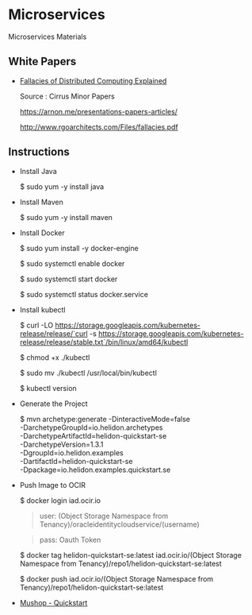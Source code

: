 # Microservices

Microservices Materials

## White Papers

* [Fallacies of Distributed Computing Explained](./wp/wp-08fallacies-distributedcomputing.pdf)

   Source : Cirrus Minor Papers

   <https://arnon.me/presentations-papers-articles/>

   <http://www.rgoarchitects.com/Files/fallacies.pdf>


## Instructions

* Install Java

   $ sudo yum -y install java

* Install Maven

   $ sudo yum -y install maven

* Install Docker

   $ sudo yum install -y docker-engine

   $ sudo systemctl enable docker

   $ sudo systemctl start docker

   $ sudo systemctl status docker.service

* Install kubectl

   $  curl -LO https://storage.googleapis.com/kubernetes-release/release/`curl -s https://storage.googleapis.com/kubernetes-release/release/stable.txt`/bin/linux/amd64/kubectl

   $ chmod +x ./kubectl

   $ sudo mv ./kubectl /usr/local/bin/kubectl

   $ kubectl version

* Generate the Project

   $ mvn archetype:generate -DinteractiveMode=false \
    -DarchetypeGroupId=io.helidon.archetypes \
    -DarchetypeArtifactId=helidon-quickstart-se \
    -DarchetypeVersion=1.3.1 \
    -DgroupId=io.helidon.examples \
    -DartifactId=helidon-quickstart-se \
    -Dpackage=io.helidon.examples.quickstart.se



* Push Image to OCIR

   $ docker login iad.ocir.io

   > user: (Object Storage Namespace from Tenancy)/oracleidentitycloudservice/(username)

   > pass: Oauth Token

   $ docker tag helidon-quickstart-se:latest iad.ocir.io/(Object Storage Namespace from Tenancy)/repo1/helidon-quickstart-se:latest

   $ docker push iad.ocir.io/(Object Storage Namespace from Tenancy)/repo1/helidon-quickstart-se:latest


* [Mushop - Quickstart](https://github.com/oracle-quickstart/oci-cloudnative)